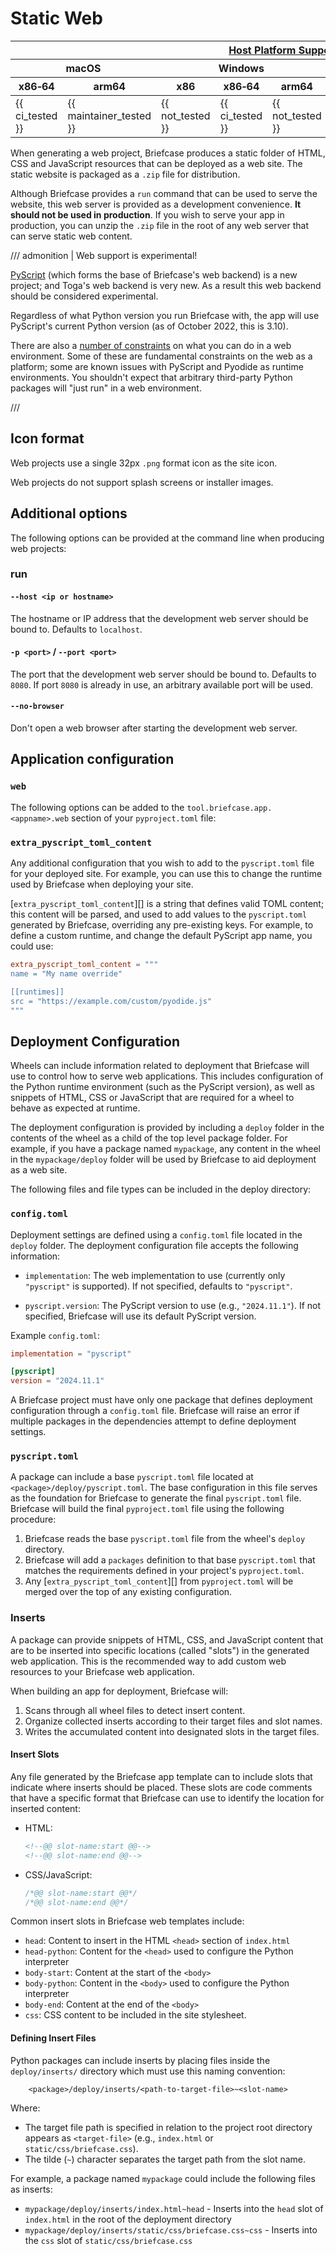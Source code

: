# Static Web

<table class="host-platform-support-table">
<colgroup>
<col style="width: 11%" />
<col style="width: 10%" />
<col style="width: 7%" />
<col style="width: 5%" />
<col style="width: 6%" />
<col style="width: 5%" />
<col style="width: 5%" />
<col style="width: 7%" />
<col style="width: 11%" />
<col style="width: 7%" />
<col style="width: 10%" />
</colgroup>
<thead>
<tr>
<th colspan="11"><a href="/reference/platforms/#platform-support-key">Host Platform Support</a></th>
</tr>
<tr>
<th colspan="2">macOS</th>
<th colspan="5">Windows</th>
<th colspan="4">Linux</th>
</tr>
<tr>
<th>x86‑64</th>
<th>arm64</th>
<th>x86</th>
<th colspan="2">x86‑64</th>
<th colspan="2">arm64</th>
<th>x86</th>
<th>x86‑64</th>
<th>arm</th>
<th>arm64</th>
</tr>
</thead>
<tbody>
<tr>
<td>{{ ci_tested }}</td>
<td>{{ maintainer_tested }}</td>
<td>{{ not_tested }}</td>
<td colspan="2">{{ ci_tested }}</td>
<td colspan="2">{{ not_tested }}</td>
<td>{{ not_tested }}</td>
<td>{{ ci_tested }}</td>
<td>{{ not_tested }}</td>
<td>{{ not_tested }}</td>
</tr>
</tbody>
</table>

When generating a web project, Briefcase produces a static folder of
HTML, CSS and JavaScript resources that can be deployed as a web site.
The static website is packaged as a `.zip` file for distribution.

Although Briefcase provides a `run` command that can be used to serve
the website, this web server is provided as a development convenience.
**It should not be used in production**. If you wish to serve your app
in production, you can unzip the `.zip` file in the root of any web
server that can serve static web content.

/// admonition | Web support is experimental!

[PyScript](https://pyscript.net) (which forms the base of Briefcase's
web backend) is a new project; and Toga's web backend is very new. As a
result this web backend should be considered experimental.

Regardless of what Python version you run Briefcase with, the app will
use PyScript's current Python version (as of October 2022, this is
3.10).

There are also a [number of constraints](https://pyodide.org/en/stable/usage/wasm-constraints.html)
on what you can do in a web environment. Some of these are fundamental
constraints on the web as a platform; some are known issues with
PyScript and Pyodide as runtime environments. You shouldn't expect that
arbitrary third-party Python packages will "just run" in a web
environment.

///

## Icon format

Web projects use a single 32px `.png` format icon as the site icon.

Web projects do not support splash screens or installer images.

## Additional options

The following options can be provided at the command line when producing
web projects:

### run

#### `--host <ip or hostname>`

The hostname or IP address that the development web server should be
bound to. Defaults to `localhost`.

#### `-p <port>` / `--port <port>`

The port that the development web server should be bound to. Defaults to
`8080`. If port `8080` is already in use, an arbitrary available port
will be used.

#### `--no-browser`

Don't open a web browser after starting the development web server.

## Application configuration

### `web`

The following options can be added to the
`tool.briefcase.app.<appname>.web` section of your `pyproject.toml`
file:

### `extra_pyscript_toml_content`

Any additional configuration that you wish to add to the `pyscript.toml`
file for your deployed site. For example, you can use this to change the
runtime used by Briefcase when deploying your site.

[`extra_pyscript_toml_content`][] is a string
that defines valid TOML content; this content will be parsed, and used
to add values to the `pyscript.toml` generated by Briefcase, overriding
any pre-existing keys. For example, to define a custom runtime, and
change the default PyScript app name, you could use:

```toml
extra_pyscript_toml_content = """
name = "My name override"

[[runtimes]]
src = "https://example.com/custom/pyodide.js"
"""
```

## Deployment Configuration

Wheels can include information related to deployment that Briefcase will use to control how to serve web applications. This includes configuration of the Python runtime environment (such as the PyScript version), as well as snippets of HTML, CSS or JavaScript that are required for a wheel to behave as expected at runtime.

The deployment configuration is provided by including a `deploy` folder in the contents of the wheel as a child of the top level package folder. For example, if you have a package named `mypackage`, any content in the wheel in the `mypackage/deploy` folder will be used by Briefcase to aid deployment as a web site.

The following files and file types can be included in the deploy directory:

### `config.toml`

Deployment settings are defined using a `config.toml` file located in the `deploy` folder. The deployment configuration file accepts the following information:

* `implementation`: The web implementation to use (currently only `"pyscript"` is supported). If not specified, defaults to `"pyscript"`.

* `pyscript.version`: The PyScript version to use (e.g., `"2024.11.1"`). If not specified, Briefcase will use its default PyScript version.

Example `config.toml`:

```toml
implementation = "pyscript"

[pyscript]
version = "2024.11.1"
```

A Briefcase project must have only one package that defines deployment configuration through a `config.toml` file. Briefcase will raise an error if multiple packages in the dependencies attempt to define deployment settings.

### `pyscript.toml`

A package can include a base `pyscript.toml` file located at `<package>/deploy/pyscript.toml`. The base configuration in this file serves as the foundation for Briefcase to generate the final `pyscript.toml` file. Briefcase will build the final `pyproject.toml` file using the following procedure:

1. Briefcase reads the base `pyscript.toml` file from the wheel's `deploy` directory.
2. Briefcase will add a `packages` definition to that base `pyscript.toml` that matches the requirements defined in your project's `pyproject.toml`.
3. Any [`extra_pyscript_toml_content`][] from `pyproject.toml` will be merged over the top of any existing configuration.

### Inserts

A package can provide snippets of HTML, CSS, and JavaScript content that are to be inserted into specific locations (called "slots") in the generated web application. This is the recommended way to add custom web resources to your Briefcase web application.

When building an app for deployment, Briefcase will:

1. Scans through all wheel files to detect insert content.
2. Organize collected inserts according to their target files and slot names.
3. Writes the accumulated content into designated slots in the target files.

#### Insert Slots

Any file generated by the Briefcase app template can to include slots that indicate where inserts should be placed. These slots are code comments that have a specific format that Briefcase can use to identify the location for inserted content:

* HTML:

    ```html
    <!--@@ slot-name:start @@-->
    <!--@@ slot-name:end @@-->
    ```

* CSS/JavaScript:

    ```css
    /*@@ slot-name:start @@*/
    /*@@ slot-name:end @@*/
    ```

Common insert slots in Briefcase web templates include:

* `head`: Content to insert in the HTML `<head>` section of `index.html`
* `head-python`: Content for the `<head>` used to configure the Python interpreter
* `body-start`: Content at the start of the `<body>`
* `body-python`: Content in the `<body>` used to configure the Python interpreter
* `body-end`: Content at the end of the `<body>`
* `css`: CSS content to be included in the site stylesheet.

#### Defining Insert Files

Python packages can include inserts by placing files inside the `deploy/inserts/` directory which must use this naming convention:

```text
    <package>/deploy/inserts/<path-to-target-file>~<slot-name>
```

Where:

* The target file path is specified in relation to the project root directory appears as `<target-file>` (e.g., `index.html` or `static/css/briefcase.css`).
* The tilde (`~`) character separates the target path from the slot name.

For example, a package named `mypackage` could include the following files as inserts:

* `mypackage/deploy/inserts/index.html~head` - Inserts into the `head` slot of `index.html` in the root of the deployment directory
* `mypackage/deploy/inserts/static/css/briefcase.css~css` - Inserts into the `css` slot of `static/css/briefcase.css`
